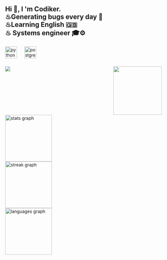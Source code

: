 <h2 align="left">Hi 👋, I 'm Codiker.<br>♨Generating bugs every day 🐞<br>♨Learning English 🇬🇧<br>♨ Systems engineer 🎓⚙</h2>

###

<div align="left">
  <img src="https://cdn.jsdelivr.net/gh/devicons/devicon/icons/python/python-original.svg" height="38" alt="python logo"  />
  <img width="16" />
  <img src="https://cdn.jsdelivr.net/gh/devicons/devicon/icons/postgresql/postgresql-original.svg" height="38" alt="postgresql logo"  />
</div>

###

<img align="right" height="156" src="https://cdn.mos.cms.futurecdn.net/xJz2NAThgPsGXd43Xr8va5.gif"  />

###

<img align="left" src="https://profile-counter.glitch.me/Codiker/count.svg?"  />

###

<br clear="both">

<div align="left">
  <img src="https://github-readme-stats.vercel.app/api?username=Codiker&hide_title=false&hide_rank=false&show_icons=true&include_all_commits=true&count_private=true&disable_animations=false&theme=blue-green&locale=en&hide_border=true" height="150" alt="stats graph" /> <br>
  <img src="https://streak-stats.demolab.com?user=Codiker&locale=en&mode=weekly&theme=blue-green&hide_border=true&border_radius=5" height="150" alt="streak graph" /> <br>
  <img src="https://github-readme-stats.vercel.app/api/top-langs?username=Codiker&locale=en&hide_title=false&layout=compact&card_width=320&langs_count=5&theme=blueberry&hide_border=true" height="150" alt="languages graph"  />
</div>

###
